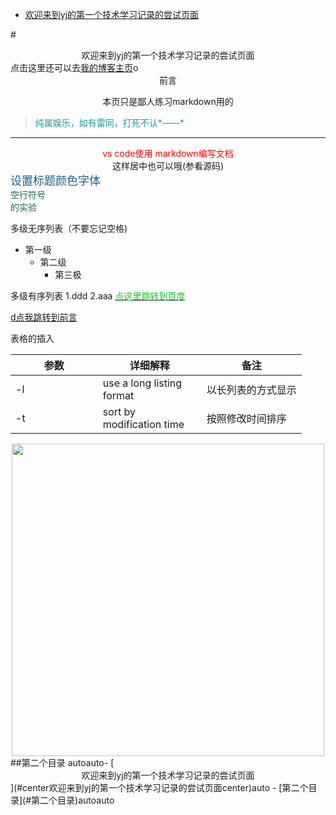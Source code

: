 
<!-- @import "[TOC]" {cmd="toc" depthFrom=1 depthTo=6 orderedList=false} -->

<!-- code_chunk_output -->

* [欢迎来到yj的第一个技术学习记录的尝试页面](#center欢迎来到yj的第一个技术学习记录的尝试页面center)


<!-- /code_chunk_output -->
<!DOCTYPE html>
#<center>欢迎来到yj的第一个技术学习记录的尝试页面</center>
点击这里还可以去[我的博客主页](https://mrsyangjie.github.io/ "我的博客主页")o 
<font face='宋体' > <span id='qianyan'><center>前言</center></span></font>
<center><p>本页只是鄙人练习markdown用的</p></center>

><font color="#1c9999">纯属娱乐，如有雷同，打死不认*——*</font>
- - - 
<div align="center" style='color:red'> vs code使用 markdown编写文档</div>
<center> 这样居中也可以哦(参看源码)</center>
<font face='宋体' color='#1c6189' size=4>设置标题颜色字体</font>
</br>
<font face='正楷' color='#1c6554'>空行符号</br>的实验</font>

多级无序列表（不要忘记空格)
- 第一级
  - 第二级
    - 第三极

多级有序列表
1.ddd
2.aaa
[<font color='#1c2'>点这里跳转到百度</font>](http://www.baidu.com)

[d点我跳转到前言](#qianyan)

表格的插入
<style>
table tr th:first-of-type{
    width:30%;
}
table th:nth-of-type(2){
    width:150px;
}
</style>
|参数|详细解释|备注|
| - | - | - |
| -l | use a long listing format |以长列表的方式显示|
| -t | sort by modification time |按照修改时间排序 |

<center>
<img 
src='http://images2017.cnblogs.com/blog/764024/201802/764024-20180205162555654-1350503259.jpg'
width=500  / >
</center>
##第二个目录

<!-- TOC -->autoauto- [<center>欢迎来到yj的第一个技术学习记录的尝试页面</center>](#center欢迎来到yj的第一个技术学习记录的尝试页面center)auto    - [第二个目录](#第二个目录)autoauto
<!-- /TOC -->